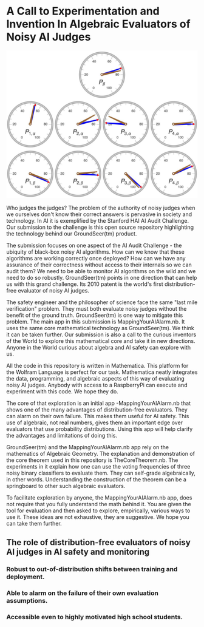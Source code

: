 # A Call to Experimentation and Invention In Algebraic Evaluators of Noisy AI Judges

![Algebraic evaluation of four noisy UCI Adult classifiers](img/UCIAdultPanel.jpg)

Who judges the judges? The problem of the authority of noisy judges when we ourselves don't know their correct answers is pervasive in society and technology. In AI it is exemplified by the Stanford HAI AI Audit Challenge. Our submission to the challenge is this open source repository
highlighting the technology behind our GroundSeer(tm) product.

The submission focuses on one aspect of the AI Audit Challenge - the ubiquity of black-box
noisy AI algorithms. How can we know that these algorithms are working correctly once
deployed? How can we have any assurance of their correctness without access to their internals
so we can audit them? We need to be able to monitor AI algorithms on the wild and we need
to do so robustly. GroundSeer(tm) points in one direction that can help us with this grand
challenge. Its 2010 patent is the world's first distribution-free evaluator of noisy AI
judges.

The safety engineer and the philosopher of science face the same "last mile verification" problem.
They must both evaluate noisy judges without the benefit of the ground truth. GroundSeer(tm)
is one way to mitigate this problem. The main app in this submission is MappingYourAIAlarm.nb.
It uses the same core mathematical technology as GroundSeer(tm). We think it can be taken
further. Our submission is also a call to the curious inventors of the World to explore this
mathematical core and take it in new directions. Anyone in the World curious about algebra and AI safety can explore with us.

All the code in this repository is written in Mathematica. This platform for the Wolfram Language is perfect for our task. Mathematica neatly integrates the data, programming, and algebraic aspects of this way of evaluating noisy AI judges. Anybody with access to a RaspberryPi can execute and experiment with this code. We hope they do.

The core of that exploration is an initial app -MappingYourAIAlarm.nb that shows one of the many advantages of distribution-free evaluators. They can alarm on their own failure. This makes them useful for AI safety. This use of algebraic, not real numbers, gives them an important edge over evaluators that use probability distributions. Using this app will help clarify the advantages and limitations of doing this.

GroundSeer(tm) and the MappingYourAIAlarm.nb app rely on the mathematics of Algebraic
Geometry. The explanation and demonstration of the core theorem used in this repository is
TheCoreTheorem.nb. The experiments in it explain how one can use the voting frequencies of three noisy binary classifiers to evaluate them. They can self-grade algebraically, in other words. Understanding the construction of the theorem can be a springboard to other such algebraic evaluators.

To facilitate exploration by anyone, the MappingYourAIAlarm.nb app, does not require that you fully
understand the math behind it. You are given the tool for evaluation and then asked to explore,
empirically, various ways to use it. These ideas are not exhaustive, they are suggestive. We
hope you can take them further.

## The role of distribution-free evaluators of noisy AI judges in AI safety and monitoring

### Robust to out-of-distribution shifts between training and deployment.
### Able to alarm on the failure of their own evaluation assumptions.
### Accessible even to highly motivated high school students.
